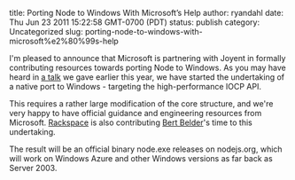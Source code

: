 title: Porting Node to Windows With Microsoft’s Help
author: ryandahl
date: Thu Jun 23 2011 15:22:58 GMT-0700 (PDT)
status: publish
category: Uncategorized
slug: porting-node-to-windows-with-microsoft%e2%80%99s-help

I'm pleased to announce that Microsoft is partnering with Joyent in formally contributing resources towards porting Node to Windows. As you may have heard in <a href="http://nodejs.org/nodeconf.pdf" title="a talk">a talk</a> we gave earlier this year, we have started the undertaking of a native port to Windows - targeting the high-performance IOCP API.
 
This requires a rather large modification of the core structure, and we're very happy to have official guidance and engineering resources from Microsoft. <a href="https://www.cloudkick.com/">Rackspace</a> is also contributing <a href="https://github.com/piscisaureus">Bert Belder</a>'s time to this undertaking.
 
The result will be an official binary node.exe releases on nodejs.org, which will work on Windows Azure and other Windows versions as far back as Server 2003.
